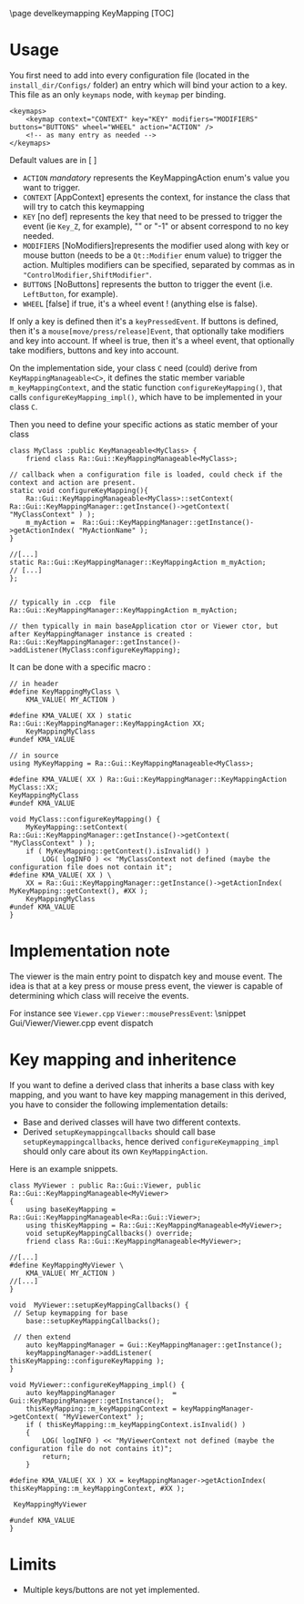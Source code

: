 \page develkeymapping  KeyMapping
[TOC]

# Usage

You first need to add into every configuration file (located in the `install_dir/Configs/` folder) an entry which will bind your action to a key.
This file as an only `keymaps` node, with `keymap` per binding.

~~~{.xml}
<keymaps>
    <keymap context="CONTEXT" key="KEY" modifiers="MODIFIERS" buttons="BUTTONS" wheel="WHEEL" action="ACTION" />
    <!-- as many entry as needed -->
</keymaps>
~~~

Default values are in \[ \]

* `ACTION` *mandatory* represents the KeyMappingAction enum's value you want to trigger.
* `CONTEXT` \[AppContext\] epresents the context, for instance the class that will try to catch this keymapping
* `KEY` \[no def\] represents the key that need to be pressed to trigger the event (ie `Key_Z`, for example), "" or "-1" or absent correspond to no key needed.
* `MODIFIERS` \[NoModifiers\]represents the modifier used along with key or mouse button (needs to be a `Qt::Modifier` enum value) to trigger the action.
Multiples modifiers can be specified, separated by commas as in `"ControlModifier,ShiftModifier"`.
* `BUTTONS` \[NoButtons\] represents the button to trigger the event (i.e. `LeftButton`, for example).
* `WHEEL` \[false\] if true, it's a wheel event ! (anything else is false).

If only a key is defined then it's a `keyPressedEvent`.
If buttons is defined, then it's a `mouse[move/press/release]Event`, that optionally take modifiers and key into account.
If wheel is true, then it's a wheel event, that optionally take modifiers, buttons and key into account.

On the implementation side, your class `C` need (could) derive from `KeyMappingManageable<C>`, it defines the static member variable
`m_keyMappingContext`, and the static function `configureKeyMapping()`, that calls `configureKeyMapping_impl()`, which have to be implemented in your class `C`.

Then you need to define your specific actions as static member of your class

~~~{.cpp}
class MyClass :public KeyManageable<MyClass> {
    friend class Ra::Gui::KeyMappingManageable<MyClass>;

// callback when a configuration file is loaded, could check if the context and action are present.
static void configureKeyMapping(){
    Ra::Gui::KeyMappingManageable<MyClass>::setContext( Ra::Gui::KeyMappingManager::getInstance()->getContext( "MyClassContext" ) );
    m_myAction =  Ra::Gui::KeyMappingManager::getInstance()->getActionIndex( "MyActionName" );
}

//[...]
static Ra::Gui::KeyMappingManager::KeyMappingAction m_myAction;
// [...]
};


// typically in .ccp  file
Ra::Gui::KeyMappingManager::KeyMappingAction m_myAction;

// then typically in main baseApplication ctor or Viewer ctor, but after KeyMappingManager instance is created :
Ra::Gui::KeyMappingManager::getInstance()->addListener(MyClass:configureKeyMapping);

~~~

It can be done with a specific macro :

~~~{.cpp}
// in header
#define KeyMappingMyClass \
    KMA_VALUE( MY_ACTION )

#define KMA_VALUE( XX ) static Ra::Gui::KeyMappingManager::KeyMappingAction XX;
    KeyMappingMyClass
#undef KMA_VALUE

// in source
using MyKeyMapping = Ra::Gui::KeyMappingManageable<MyClass>;

#define KMA_VALUE( XX ) Ra::Gui::KeyMappingManager::KeyMappingAction MyClass::XX;
KeyMappingMyClass
#undef KMA_VALUE

void MyClass::configureKeyMapping() {
    MyKeyMapping::setContext( Ra::Gui::KeyMappingManager::getInstance()->getContext( "MyClassContext" ) );
    if ( MyKeyMapping::getContext().isInvalid() )
        LOG( logINFO ) << "MyClassContext not defined (maybe the configuration file does not contain it";
#define KMA_VALUE( XX ) \
    XX = Ra::Gui::KeyMappingManager::getInstance()->getActionIndex( MyKeyMapping::getContext(), #XX );
    KeyMappingMyClass
#undef KMA_VALUE
}

~~~

# Implementation note

The viewer is the main entry point to dispatch key and mouse event.
The idea is that at a key press or mouse press event, the viewer is capable of determining which class will receive the events.

For instance see `Viewer.cpp` `Viewer::mousePressEvent`:
 \snippet Gui/Viewer/Viewer.cpp event dispatch

# Key mapping and inheritence

If you want to define a derived class that inherits a base class with key mapping, and you want to have key mapping management in this derived, you have to consider the following implementation details:

* Base and derived classes will have two different contexts.
* Derived  `setupKeymappingcallbacks` should call base  `setupKeymappingcallbacks`, hence derived `configureKeymapping_impl` should only care about its own `KeyMappingAction`.

Here is an example snippets.

~~~{.cpp}
class MyViewer : public Ra::Gui::Viewer, public Ra::Gui::KeyMappingManageable<MyViewer>
{
    using baseKeyMapping = Ra::Gui::KeyMappingManageable<Ra::Gui::Viewer>;
    using thisKeyMapping = Ra::Gui::KeyMappingManageable<MyViewer>;
    void setupKeyMappingCallbacks() override;
    friend class Ra::Gui::KeyMappingManageable<MyViewer>;

//[...]
#define KeyMappingMyViewer \
    KMA_VALUE( MY_ACTION )
//[...]
}

void  MyViewer::setupKeyMappingCallbacks() {
 // Setup keymapping for base
    base::setupKeyMappingCallbacks();

 // then extend
    auto keyMappingManager = Gui::KeyMappingManager::getInstance();
    keyMappingManager->addListener( thisKeyMapping::configureKeyMapping );
}

void MyViewer::configureKeyMapping_impl() {
    auto keyMappingManager              = Gui::KeyMappingManager::getInstance();
    thisKeyMapping::m_keyMappingContext = keyMappingManager->getContext( "MyViewerContext" );
    if ( thisKeyMapping::m_keyMappingContext.isInvalid() )
    {
        LOG( logINFO ) << "MyViewerContext not defined (maybe the configuration file do not contains it)";
        return;
    }

#define KMA_VALUE( XX ) XX = keyMappingManager->getActionIndex( thisKeyMapping::m_keyMappingContext, #XX );

 KeyMappingMyViewer

#undef KMA_VALUE
}
~~~

# Limits

* Multiple keys/buttons are not yet implemented.
